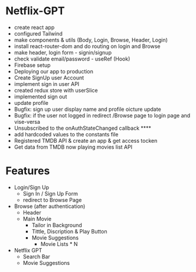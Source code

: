# Netflix-GPT

- create react app
- configured Tailwind
- make components & utils (Body, Login, Browse, Header, Login)
- install react-router-dom and do routing on login and Browse
- make header, login form - signin/signup
- check validate email/password - useRef (Hook)
- Firebase setup
- Deploying our app to production
- Create SignUp user Account
- implement sign in user API
- created redux store with userSlice
- implemented sign out
- update profile
- Bugfix: sign up user display name and profile oicture update
- Bugfix: if the user not logged in redirect /Browse page to login page and vise-versa
- Unsubscribed to the onAuthStateChanged callback ****
- add hardcoded values to the constants file
- Registered TMDB API & create an app & get access tocken
- Get data from TMDB now playing movies list API

# Features

- Login/Sign Up
  - Sign In / Sign Up Form
  - redirect to Browse Page
- Browse (after authentication)
  - Header
  - Main Movie
    - Tailor in Background
    - Tittle, Discription & Play Button
    - Movie Suggestions
      - Movie Lists \* N
- Netflix GPT
  - Search Bar
  - Movie Suggestions